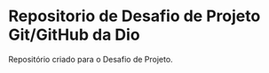# Repositorio de Desafio de Projeto Git/GitHub da Dio
Repositório criado para o Desafio de Projeto.

